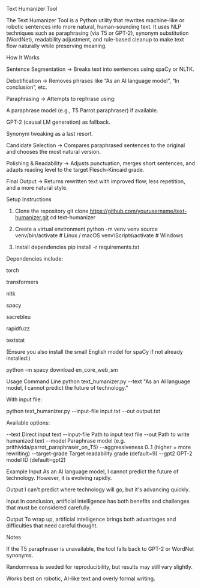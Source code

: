 Text Humanizer Tool

The Text Humanizer Tool is a Python utility that rewrites machine-like or robotic sentences into more natural, human-sounding text.
It uses NLP techniques such as paraphrasing (via T5 or GPT-2), synonym substitution (WordNet), readability adjustment, and rule-based cleanup to make text flow naturally while preserving meaning.

How It Works

Sentence Segmentation → Breaks text into sentences using spaCy or NLTK.

Debotification → Removes phrases like “As an AI language model”, “In conclusion”, etc.

Paraphrasing → Attempts to rephrase using:

A paraphrase model (e.g., T5 Parrot paraphraser) if available.

GPT-2 (causal LM generation) as fallback.

Synonym tweaking as a last resort.

Candidate Selection → Compares paraphrased sentences to the original and chooses the most natural version.

Polishing & Readability → Adjusts punctuation, merges short sentences, and adapts reading level to the target Flesch–Kincaid grade.

Final Output → Returns rewritten text with improved flow, less repetition, and a more natural style.

 Setup Instructions
1. Clone the repository
git clone https://github.com/yourusername/text-humanizer.git
cd text-humanizer

2. Create a virtual environment
python -m venv venv
source venv/bin/activate   # Linux / macOS
venv\Scripts\activate      # Windows

3. Install dependencies
pip install -r requirements.txt


Dependencies include:

torch

transformers

nltk

spacy

sacrebleu

rapidfuzz

textstat

(Ensure you also install the small English model for spaCy if not already installed:)

python -m spacy download en_core_web_sm

Usage
Command Line
python text_humanizer.py --text "As an AI language model, I cannot predict the future of technology."


With input file:

python text_humanizer.py --input-file input.txt --out output.txt


Available options:

--text             Direct input text
--input-file       Path to input text file
--out              Path to write humanized text
--model            Paraphrase model (e.g. prithivida/parrot_paraphraser_on_T5)
--aggressiveness   0..1 (higher = more rewriting)
--target-grade     Target readability grade (default=9)
--gpt2             GPT-2 model ID (default=gpt2)

 Example
Input
As an AI language model, I cannot predict the future of technology. However, it is evolving rapidly.

Output
I can't predict where technology will go, but it's advancing quickly.

Input
In conclusion, artificial intelligence has both benefits and challenges that must be considered carefully.

Output
To wrap up, artificial intelligence brings both advantages and difficulties that need careful thought.

 Notes

If the T5 paraphraser is unavailable, the tool falls back to GPT-2 or WordNet synonyms.

Randomness is seeded for reproducibility, but results may still vary slightly.

Works best on robotic, AI-like text and overly formal writing.
